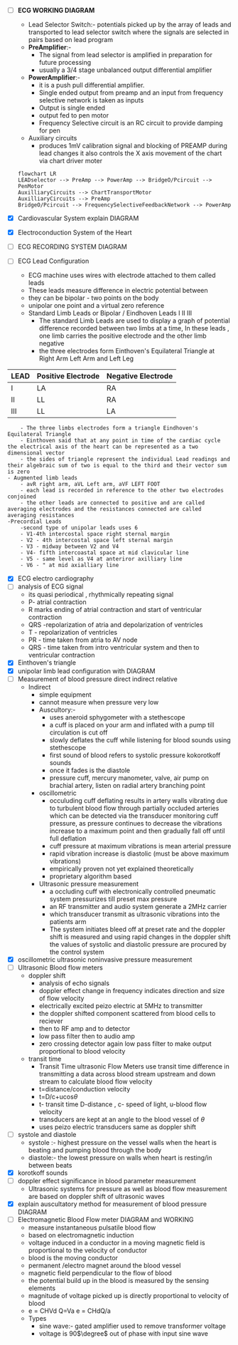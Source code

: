 
- [ ] **ECG WORKING DIAGRAM**
	- Lead Selector Switch:- potentials picked up by the array of leads and transported to lead selector switch where the signals are selected in pairs based on lead program
	- **PreAmplifier**:-
		- The signal from lead selector is amplified in preparation for future processing 
		- usually a 3/4 stage unbalanced output differential amplifier
	- **PowerAmplifier**:-
		- it is a push pull differential amplifier.
		- Single ended output from preamp and an input from frequency selective network is taken as inputs
		- Output is single ended
		- output fed to pen motor
		- Frequency Selective circuit is an RC circuit to provide damping for pen
	- Auxiliary circuits
		- produces 1mV calibration signal and blocking of PREAMP during lead changes it also controls the X axis movement of the chart via chart driver moter

	```mermaid
	flowchart LR
	LEADselector --> PreAmp --> PowerAmp --> BridgeO/Pcircuit --> PenMotor
	AuxilliaryCircuits --> ChartTransportMotor
	AuxilliaryCircuits --> PreAmp
	BridgeO/Pcircuit --> FrequencySelectiveFeedbackNetwork --> PowerAmp
	```
- [x] Cardiovascular System explain DIAGRAM 
- [x] Electroconduction System of the Heart
- [ ] ECG RECORDING SYSTEM DIAGRAM
- [ ] ECG Lead Configuration
	- ECG machine uses wires with electrode attached to them called leads
	- These leads measure difference in electric potential between
	- they can be bipolar - two points on the body
	- unipolar one point and a virtual zero reference
	- Standard Limb Leads or Bipolar / Eindhoven Leads I II III
		- The standard Limb Leads are used to display a graph of potential difference recorded between two limbs at a time, In these leads , one limb carries the positive electrode and the other limb negative
		- the three electrodes form Einthoven's Equilateral Triangle at Right Arm Left Arm and Left Leg

| LEAD | Positive Electrode | Negative Electrode |
| ---- | ------------------ | ------------------ |
| I    | LA                 | RA                 |
| II   | LL                 | RA                 |
| III  | LL                 | LA                 |
		- The three limbs electrodes form a triangle Eindhoven's Equilateral Triangle
		- Einthoven said that at any point in time of the cardiac cycle the electrical axis of the heart can be represented as a two dimensional vector
		- the sides of triangle represent the individual Lead readings and their algebraic sum of two is equal to the third and their vector sum is zero
	- Augmented limb leads
		- avR right arm, aVL Left arm, aVF LEFT FOOT
		- each lead is recorded in reference to the other two electrodes conjoined
		- the other leads are connected to positive and are called averaging electrodes and the resistances connected are called averaging resistances
	-Precordial Leads
		-second type of unipolar leads uses 6
		- V1-4th intercostal space right sternal margin
		- V2 - 4th intercostal space left sternal margin
		- V3 - midway between V2 and V4
		- V4- fifth intercoastal space at mid clavicular line
		- V5 - same level as V4 at anteriror axilliary line
		- V6 - " at mid axialliary line
- [x] ECG electro cardiography
- [ ] analysis of ECG signal
	- its quasi periodical , rhythmically repeating signal
	- P- atrial contraction
	-  R marks ending of atrial contraction and start of ventricular contraction
	- QRS -repolarization of atria and depolarization of ventricles
	- T - repolarization of ventricles
	- PR - time taken from atria to AV node
	- QRS - time taken from intro ventricular system and then to ventricular contraction
- [x] Einthoven's triangle
- [x] unipolar limb lead configuration with DIAGRAM
- [ ] Measurement of blood pressure direct indirect relative
	- Indirect
		- simple equipment
		- cannot measure when pressure very low
		- Auscultory:-
			- uses aneroid sphygometer with a stethescope
			- a cuff is placed on your arm and inflated with a pump till circulation is cut off
			- slowly deflates the cuff while listening for blood sounds using stethescope
			- first sound of blood refers to systolic pressure kokorotkoff sounds
			- once it fades is the diastole
			- pressure cuff, mercury manometer, valve, air pump on brachial artery, listen on radial artery branching point
		- oscillometric 
			- occuluding cuff deflating results in artery walls vibrating due to turbulent blood flow through partially occluded arteries which can be detected via the transducer monitoring cuff pressure, as pressure continues to decrease the vibrations increase to a maximum point and then gradually fall off until full deflation
			- cuff pressure at maximum vibrations is mean arterial pressure
			- rapid vibration increase is diastolic (must be above maximum vibrations)
			- empirically proven not yet explained theoretically
			- proprietary algorithm based
		- Ultrasonic pressure measurement
			- a occluding cuff with electronically controlled pneumatic system pressurizes till preset max pressure
			- an RF transmitter and audio system generate a 2MHz carrier 
			- which transducer transmit as ultrasonic vibrations into the patients arm
			- The system initiates bleed off at preset rate and the doppler shift is measured and using rapid changes in the doppler shift the values of systolic and diastolic pressure are procured by the control system
- [x] oscillometric ultrasonic noninvasive pressure measurement
- [ ] Ultrasonic Blood flow meters
	- doppler shift
		- analysis of echo signals 
		- doppler effect change in frequency indicates direction and size of flow velocity
		- electrically excited peizo electric at 5MHz to transmitter 
		- the doppler shifted component scattered from blood cells to reciever
		- then to RF amp and to detector
		- low pass filter then to audio amp
		- zero crossing detector again low pass filter to make output proportional to blood velocity
	- transit time
		- Transit Time ultrasonic Flow Meters use transit time difference in transmitting a data across blood stream upstream and down stream to calculate blood flow velocity
		- t=distance/conduction velocity
		- t=D/c+ucos$\theta$
		- t- transit time D-distance , c- speed of light, u-blood flow velocity
		- transducers are kept at an angle to the blood vessel of $\theta$
		- uses peizo electric transducers same as doppler shift
- [ ] systole and diastole
	- systole :- highest pressure on the vessel walls when the heart is beating and pumping blood through the body
	- diastole:- the lowest pressure on walls when heart is resting/in between beats
- [x] korotkoff sounds
- [ ] doppler effect significance in blood parameter measurement
	- Ultrasonic systems for pressure as well as blood flow measurement are based on doppler shift of ultrasonic waves
- [x] explain auscultatory method for measurement of blood pressure DIAGRAM
- [ ] Electromagnetic Blood Flow meter DIAGRAM and WORKING
	- measure instantaneous pulsatile blood flow 
	- based on electromagnetic induction
	- voltage induced in a conductor in a moving magnetic field is proportional to the velocity of conductor
	- blood is the moving conductor
	- permanent /electro magnet around the blood vessel 
	- magnetic field perpendicular to the flow of blood
	- the potential build up in the blood is measured by the sensing elements 
	- magnitude of voltage picked up is directly proportional to velocity of blood
	- e = CHVd Q=Va   e = CHdQ/a
	- Types
		- sine wave:-  gated amplifier used to remove transformer voltage 
		- voltage is 90$\degree$ out of phase with input sine wave
